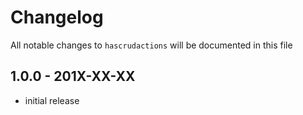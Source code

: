 # Changelog

All notable changes to `hascrudactions` will be documented in this file

## 1.0.0 - 201X-XX-XX

- initial release
